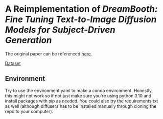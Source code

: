 # A Reimplementation of _DreamBooth: Fine Tuning Text-to-Image Diffusion Models for Subject-Driven Generation_

The original paper can be referenced [here](https://arxiv.org/pdf/2208.12242).

[Dataset](https://github.com/google/dreambooth)


## Environment

Try to use the environment.yaml to make a conda environment. Honestly, this might not work so if not just make sure you're using python 3.10 and install packages with pip as needed. You could also try the requirements.txt as well (although diffusers has to be installed manually through cloning the repo to your computer).